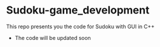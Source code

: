 # Sudoku-game_development
This repo presents you the code for Sudoku with GUI in C++
* The code will be updated soon 
